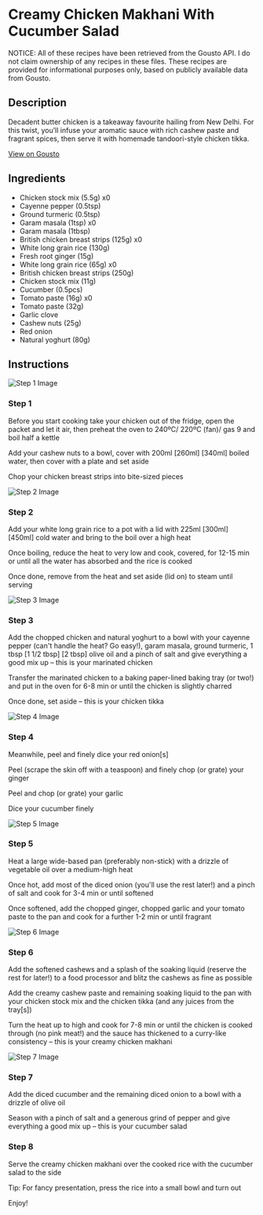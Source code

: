 # Creamy Chicken Makhani With Cucumber Salad

NOTICE: All of these recipes have been retrieved from the Gousto API. I do not claim ownership of any recipes in these files. These recipes are provided for informational purposes only, based on publicly available data from Gousto.

## Description

Decadent butter chicken is a takeaway favourite hailing from New Delhi. For this twist, you’ll infuse your aromatic sauce with rich cashew paste and fragrant spices, then serve it with homemade tandoori-style chicken tikka. 

[View on Gousto](https://www.gousto.co.uk/recipes/cookbook/creamy-chicken-makhani-buttered-naan)

## Ingredients

- Chicken stock mix (5.5g) x0
- Cayenne pepper (0.5tsp)
- Ground turmeric (0.5tsp)
- Garam masala (1tsp) x0
- Garam masala (1tbsp)
- British chicken breast strips (125g) x0
- White long grain rice (130g)
- Fresh root ginger (15g)
- White long grain rice (65g) x0
- British chicken breast strips (250g)
- Chicken stock mix (11g)
- Cucumber (0.5pcs)
- Tomato paste (16g) x0
- Tomato paste (32g)
- Garlic clove
- Cashew nuts (25g)
- Red onion
- Natural yoghurt (80g)

## Instructions

![Step 1 Image](https://production-media.gousto.co.uk/cms/recipe-step-image/Step-1-1710244042130-x200.jpg)

### Step 1

Before you start cooking take your chicken out of the fridge, open the packet and let it air, then preheat the oven to 240ºC/ 220ºC (fan)/ gas 9 and boil half a kettle

Add your cashew nuts to a bowl, cover with 200ml <span class="text-purple">[260ml]</span> <span class="text-danger">[340ml]</span> boiled water, then cover with a plate and set aside

Chop your chicken breast strips into bite-sized pieces

![Step 2 Image](https://production-media.gousto.co.uk/cms/recipe-step-image/Step-2-1710244045759-x200.jpg)

### Step 2

Add your white long grain rice to a pot with a lid with 225ml<span class="text-purple"> [300ml] </span><span class="text-danger">[450ml]</span> cold water and bring to the boil over a high heat

Once boiling, reduce the heat to very low and cook, covered, for 12-15 min or until all the water has absorbed and the rice is cooked

Once done, remove from the heat and set aside (lid on) to steam until serving

![Step 3 Image](https://production-media.gousto.co.uk/cms/recipe-step-image/Step-3-1710244049656-x200.jpg)

### Step 3

Add the chopped chicken and natural yoghurt to a bowl with your cayenne pepper (can't handle the heat? Go easy!), garam masala, ground turmeric, 1 tbsp <span class="text-purple">[1 1/2 tbsp]</span><span class="text-danger"> [2 tbsp]</span> olive oil and a pinch of salt and give everything a good mix up – this is your marinated chicken

Transfer the marinated chicken to a baking paper-lined baking tray (or two!) and put in the oven for 6-8 min or until the chicken is slightly charred

Once done, set aside – this is your chicken tikka

![Step 4 Image](https://production-media.gousto.co.uk/cms/recipe-step-image/Step-4-1710244052409-x200.jpg)

### Step 4

Meanwhile, peel and finely dice your red onion[s]

Peel (scrape the skin off with a teaspoon) and finely chop (or grate) your ginger

Peel and chop (or grate) your garlic

Dice your cucumber finely

![Step 5 Image](https://production-media.gousto.co.uk/cms/recipe-step-image/Step-5-1710244056044-x200.jpg)

### Step 5

Heat a large wide-based pan (preferably non-stick) with a drizzle of vegetable oil over a medium-high heat

Once hot, add most of the diced onion (you'll use the rest later!) and a pinch of salt and cook for 3-4 min or until softened

Once softened, add the chopped ginger, chopped garlic and your tomato paste to the pan and cook for a further 1-2 min or until fragrant

![Step 6 Image](https://production-media.gousto.co.uk/cms/recipe-step-image/Step-6-1710244059543-x200.jpg)

### Step 6

Add the softened cashews and a splash of the soaking liquid (reserve the rest for later!) to a food processor and blitz the cashews as fine as possible

Add the creamy cashew paste and remaining soaking liquid to the pan with your chicken stock mix and the chicken tikka (and any juices from the tray[s])

Turn the heat up to high and cook for 7-8 min or until the chicken is cooked through (no pink meat!) and the sauce has thickened to a curry-like consistency – this is your creamy chicken makhani

![Step 7 Image](https://production-media.gousto.co.uk/cms/recipe-step-image/Step-7-1710244062664-x200.jpg)

### Step 7

Add the diced cucumber and the remaining diced onion to a bowl with a drizzle of olive oil

Season with a pinch of salt and a generous grind of pepper and give everything a good mix up – this is your cucumber salad

### Step 8

Serve the creamy chicken makhani over the cooked rice with the cucumber salad to the side

Tip: For fancy presentation, press the rice into a small bowl and turn out

Enjoy!

